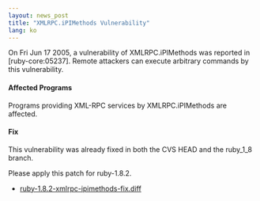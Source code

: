 ```yaml
---
layout: news_post
title: "XMLRPC.iPIMethods Vulnerability"
lang: ko
---
```


On Fri Jun 17 2005, a vulnerability of XMLRPC.iPIMethods was reported in
\[ruby-core:05237\]. Remote attackers can execute arbitrary commands by
this vulnerability.

#### Affected Programs

Programs providing XML-RPC services by XMLRPC.iPIMethods are affected.

#### Fix

This vulnerability was already fixed in both the CVS HEAD and the
ruby\_1\_8 branch.

Please apply this patch for ruby-1.8.2.

* [ruby-1.8.2-xmlrpc-ipimethods-fix.diff](/patches/ruby-1.8.2-xmlrpc-ipimethods-fix.diff)

